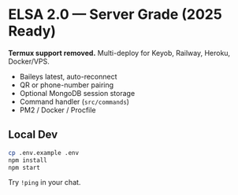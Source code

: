 # ELSA 2.0 — Server Grade (2025 Ready)

**Termux support removed.** Multi-deploy for Keyob, Railway, Heroku, Docker/VPS.
- Baileys latest, auto-reconnect
- QR or phone-number pairing
- Optional MongoDB session storage
- Command handler (`src/commands`)
- PM2 / Docker / Procfile

## Local Dev
```bash
cp .env.example .env
npm install
npm start
```
Try `!ping` in your chat.
